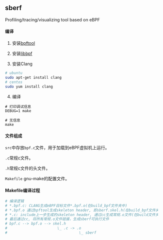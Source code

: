 ## sberf
Profiling/tracing/visualizing tool based on eBPF

#### 编译

1. 安装[bpftool](https://github.com/libbpf/bpftool)

2. 安装[libbpf](https://github.com/libbpf/libbpf)

3. 安装Clang

```bash
# ubuntu
sudo apt-get install clang
# centos
sudo yum install clang
```

4. 编译

```
# 打印调试信息
DEBUG=1 make

# 无信息
make
```

#### 文件组成

`src`中存放`bpf.c`文件，用于加载到eBPF虚拟机上运行。

`.c`常规c文件。

`.h`常规c文件的头文件。

`Makefile` gnu-make的配置文件。

#### Makefile编译过程
```bash
# 编译逻辑
# *.bpf.c: CLANG生成eBPF目标文件*.bpf.o(在build_bpf文件夹中)
# *.bpf.o 通过bpftool生成skeleton header, 即sberf.skel.h(在build_bpf文件夹中)
# *.c: include上一步生成的skeleton header, 通过cc生成常规.o文件(在build文件夹中)
# 最后通过cc, 将所有常规.o文件链接，生成sberf可执行文件
# bpf.c --> bpf.o --> skel.h
#                       \_ .c -> .o
#                                 \_ sberf
```

<!--Usage-->

<!--```bash-->
<!--sberf record-->
<!--sberf stat-->
<!--sberf top-->
<!--sberf graph-->
<!--```-->

<!--TODO:-->
<!--- design-->
<!--- play with bcc-->
<!--- implement-->
<!--- enjoy-->

<!--Building-->

<!--```-->
<!--# debug build-->
<!--DEBUG=1 make-->

<!--# build-->
<!--make-->
<!--```-->

<!--location of installation-->

<!--```-->
<!--In-->
<!--/usr/local-->

<!--binary /usr/local/bin/sberf-->
 <!--core and contribs in /usr/local/lib/sberf-->

<!--Documentation:-->
 <!--man /usr/local/share/man/man1/sberf.1-->
<!--```-->

<!--perf在browser.c中使用的是libslang绘制tui。-->

